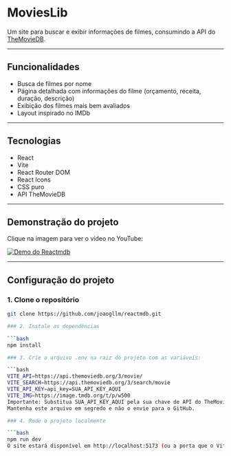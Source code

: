 # MoviesLib

Um site para buscar e exibir informações de filmes, consumindo a API do [TheMovieDB](https://www.themoviedb.org/documentation/api).

---

## Funcionalidades

- Busca de filmes por nome
- Página detalhada com informações do filme (orçamento, receita, duração, descrição)
- Exibição dos filmes mais bem avaliados
- Layout inspirado no IMDb

---

## Tecnologias

- React
- Vite
- React Router DOM
- React Icons
- CSS puro
- API TheMovieDB

---

## Demonstração do projeto

Clique na imagem para ver o vídeo no YouTube:

[![Demo do Reactmdb](https://img.youtube.com/vi/f2IMTWNchZ4/0.jpg)](https://www.youtube.com/watch?v=f2IMTWNchZ4)

---

## Configuração do projeto

### 1. Clone o repositório

````bash
git clone https://github.com/joaogllm/reactmdb.git

### 2. Instale as dependências

```bash
npm install

### 3. Crie o arquivo .env na raiz do projeto com as variáveis:

```bash
VITE_API=https://api.themoviedb.org/3/movie/
VITE_SEARCH=https://api.themoviedb.org/3/search/movie
VITE_API_KEY=api_key=SUA_API_KEY_AQUI
VITE_IMG=https://image.tmdb.org/t/p/w500
Importante: Substitua SUA_API_KEY_AQUI pela sua chave de API do TheMovieDB.
Mantenha este arquivo em segredo e não o envie para o GitHub.

### 4. Rode o projeto localmente

```bash
npm run dev
O site estará disponível em http://localhost:5173 (ou a porta que o Vite informar).
````
